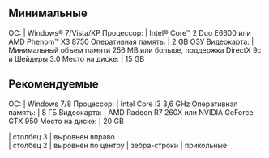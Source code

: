 ## Минимальные
 ОС: | Windows® 7/Vista/XP
 Процессор: | Intel® Core™ 2 Duo E6600 или AMD Phenom™ X3 8750
 Оперативная память: | 2 GB ОЗУ
 Видеокарта: | Минимальный объем памяти 256 MB или больше, поддержка DirectX 9с и Шейдеры 3.0
 Место на диске: | 15 GB
## Рекомендуемые
 ОС: | Windows 7/8
 Процессор: | Intel Core i3 3,6 GHz
 Оперативная память: | 8 ГБ
 Видеокарта: | AMD Radeon R7 260X или NVIDIA GeForce GTX 950
 Место на диске: | 20 GB



| столбец 3     | выровнен вправо    
| столбец 2     | выровнен по центру 
| зебра-строки  | прикольные         
